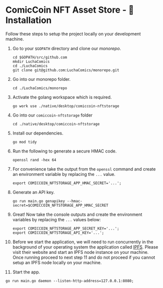 # ComicCoin NFT Asset Store - 👐 Installation

Follow these steps to setup the project locally on your development machine.

1. Go to your `$GOPATH` directory and clone our *monorepo*.

   ```shell
   cd $GOPATH/src/github.com
   mkdir LuchaComics
   cd ./LuchaComics
   git clone git@github.com:LuchaComics/monorepo.git
   ```

2. Go into our monorepo folder.

   ```shell
   cd ./LuchaComics/monorepo
   ```

3. Activate the golang workspace which is required.

    ```shell
    go work use ./native/desktop/comiccoin-nftstorage
    ```

4. Go into our `comiccoin-nftstorage` folder

    ```shell
    cd ./native/desktop/comiccoin-nftstorage
    ```

5. Install our dependencies.

   ```shell
   go mod tidy
   ```

6. Run the following to generate a secure HMAC code.

    ```shell
    openssl rand -hex 64
    ```

7. For convenience take the output from the `openssl` command and create an environment variable by replacing the `...` value.

    ```shell
    export COMICCOIN_NFTSTORAGE_APP_HMAC_SECRET='...';
    ```

8. Generate an API key.

    ```shell
    go run main.go genapikey --hmac-secret=$COMICCOIN_NFTSTORAGE_APP_HMAC_SECRET
    ```

9. Great! Now take the console outputs and create the environment variables by replacing the `...` values below:

    ```shell
    export COMICCOIN_NFTSTORAGE_APP_SECRET_KEY='...';
    export COMICCOIN_NFTSTORAGE_API_KEY='...';
    ```

10. Before we start the application, we will need to run concurrently in the background of your operating system the application called [IPFS](https://ipfs.tech). Please visit their website and start an IPFS node instance on your machine. Once running proceed to next step 11 and do not proceed if you cannot setup an IPFS node locally on your machine.

10. Start the app.

   ```shell
   go run main.go daemon --listen-http-address=127.0.0.1:8080;
   ```
